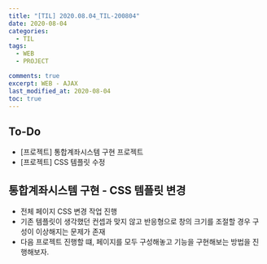 ```yaml
---
title: "[TIL] 2020.08.04_TIL-200804"
date: 2020-08-04
categories:
  - TIL
tags:
  - WEB
  - PROJECT

comments: true
excerpt: WEB - AJAX
last_modified_at: 2020-08-04
toc: true
---
```


## To-Do
- [프로젝트] 통합계좌시스템 구현 프로젝트
- [프로젝트] CSS 템플릿 수정

## 통합계좌시스템 구현 - CSS 템플릿 변경
- 전체 페이지 CSS 변경 작업 진행
- 기존 템플릿이 생각했던 컨셉과 맞지 않고 반응형으로 창의 크기를 조절할 경우 구성이 이상해지는 문제가 존재
- 다음 프로젝트 진행할 떄, 페이지를 모두 구성해놓고 기능을 구현해보는 방법을 진행해보자.

